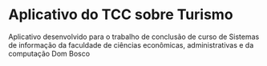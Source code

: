 # Aplicativo do TCC sobre Turismo
Aplicativo desenvolvido para o trabalho de conclusão de curso de Sistemas de informação da  faculdade de ciências econômicas, administrativas e da computação Dom Bosco 
